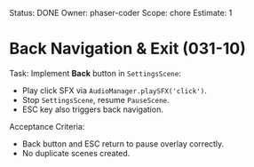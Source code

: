 Status: DONE
Owner: phaser-coder
Scope: chore
Estimate: 1

# Back Navigation & Exit (031-10)

Task: Implement **Back** button in `SettingsScene`:

- Play click SFX via `AudioManager.playSFX('click')`.
- Stop `SettingsScene`, resume `PauseScene`.
- ESC key also triggers back navigation.

Acceptance Criteria:

- Back button and ESC return to pause overlay correctly.
- No duplicate scenes created.
